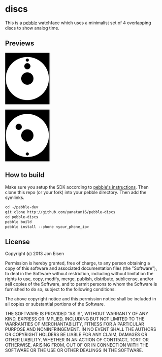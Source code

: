# discs

This is a [pebble](http://getpebble.com) watchface which uses a minimalist set of 4 overlapping discs to show analog time.

## Previews

![Preview image at noon](https://github.com/yanatan16/pebble-discs/blob/master/resources/preview_noon.png?raw=true)

![Preview image at 10:30](https://github.com/yanatan16/pebble-discs/blob/master/resources/preview_tenthirty.png?raw=true)

## How to build

Make sure you setup the SDK according to [pebble's instructions](http://developer.getpebble.com). Then clone this repo (or your fork) into your pebble directory. Then add the symlinks.

```
cd ~/pebble-dev
git clone http://github.com/yanatan16/pebble-discs
cd pebble-discs
pebble build
pebble install --phone <your_phone_ip>
```

## License

Copyright (c) 2013 Jon Eisen

Permission is hereby granted, free of charge, to any person obtaining a copy of this software and associated documentation files (the "Software"), to deal in the Software without restriction, including without limitation the rights to use, copy, modify, merge, publish, distribute, sublicense, and/or sell copies of the Software, and to permit persons to whom the Software is furnished to do so, subject to the following conditions:

The above copyright notice and this permission notice shall be included in all copies or substantial portions of the Software.

THE SOFTWARE IS PROVIDED "AS IS", WITHOUT WARRANTY OF ANY KIND, EXPRESS OR IMPLIED, INCLUDING BUT NOT LIMITED TO THE WARRANTIES OF MERCHANTABILITY, FITNESS FOR A PARTICULAR PURPOSE AND NONINFRINGEMENT. IN NO EVENT SHALL THE AUTHORS OR COPYRIGHT HOLDERS BE LIABLE FOR ANY CLAIM, DAMAGES OR OTHER LIABILITY, WHETHER IN AN ACTION OF CONTRACT, TORT OR OTHERWISE, ARISING FROM, OUT OF OR IN CONNECTION WITH THE SOFTWARE OR THE USE OR OTHER DEALINGS IN THE SOFTWARE.
